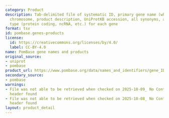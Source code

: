 ```yaml
---
category: Product
description: Tab-delimited file of systematic ID, primary gene name (where assigned),
  chromosome, product description, UniProtKB accession, all synonyms, and product
  type (protein coding, ncRNA, etc.) for each gene
format: tsv
id: pombase.genes-products
license:
  id: https://creativecommons.org/licenses/by/4.0/
  label: CC-BY-4.0
name: PomBase gene names and products
original_source:
- uniprot
- pombase
product_url: https://www.pombase.org/data/names_and_identifiers/gene_IDs_names_products.tsv
secondary_source:
- pombase
warnings:
- File was not able to be retrieved when checked on 2025-10-09_ No Content-Length
  header found
- File was not able to be retrieved when checked on 2025-10-08_ No Content-Length
  header found
layout: product_detail
---
```

